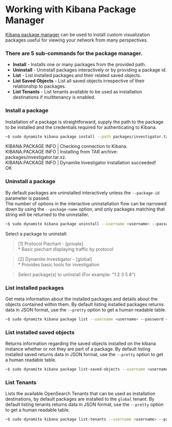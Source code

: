 # Working with Kibana Package Manager

[Kibana package manager](/services/04_kibana_package) can be used to install custom visualization packages useful for viewing your network
from many perspectives.

### There are 5 sub-commands for the package manager.
* **Install** - Installs one or many packages from the provided path.
* **Uninstall** - Uninstall packages interactively or by providing a package id.
* **List** - List installed packages and their related saved objects.
* **List Saved Objects** - List all saved objects irrespective of their relationship to packages.
* **List Tenants** - List tenants available to be used as installation destinations if multitenancy is enabled.

### Install a package
Installation of a package is straightforward, supply the path to the package to be installed and the credentials required for authenticating to Kibana.
```bash
~$ sudo dynamite kibana package install --path packages/investigator.tar.xz --username <username> --password <password>
```

>
KIBANA.PACKAGE    INFO    | Checking connection to Kibana.  
KIBANA.PACKAGE    INFO    | Installing from TAR archive: packages/investigator.tar.xz.  
KIBANA.PACKAGE    INFO    | Dynamite Investigator installation succeeded!  
OK

### Uninstall a package
By default packages are uninstalled interactively unless the `--package-id` parameter is passed.  
The number of options in the interactive uninstallation flow can be narrowed down by using the `--package-name` option, and only packages matching that string will be returned to the uninstaller.

``` bash
~$ sudo dynamite kibana package uninstall --username <username> --password <password>
```
>
Select a package to uninstall:  

>[1] Protocol Piechart - [private]  
       * Basic piechart displaying traffic by protocol  

>[2] Dynamite Investigator - [global]  
       * Provides basic tools for investigation  

>Select package(s) to uninstall (For example: "1 2 3 5 8")

### List installed packages
Get meta information about the installed packages and details about the objects contained within them.
By default listing installed packages returns data in JSON format, use the `--pretty` option to get a human readable table.
``` bash
~$ sudo dynamite kibana package list --username <username> --password <password>
```

### List installed saved objects
Returns information regarding the saved objects installed on the kibana instance whether or not they are part of a package.
By default listing installed saved returns data in JSON format, use the `--pretty` option to get a human readable table.
``` bash
~$ sudo dynamite kibana package list-saved-objects --username <username> --password <password>
```

### List Tenants
Lists the available OpenSearch Tenants that can be used as installation destinations, by default packages are installed to the `global` tenant.
By default listing tenants returns data in JSON format, use the `--pretty` option to get a human readable table.
``` bash
~$ sudo dynamite kibana package list-tenants --username <username> --password <password>
```